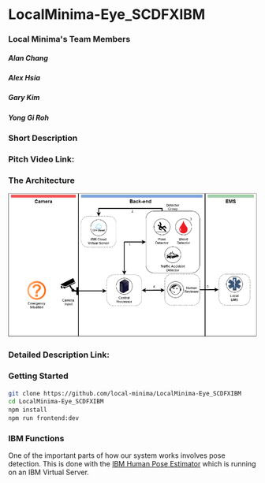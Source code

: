 # LocalMinima-Eye_SCDFXIBM

### Local Minima's Team Members

##### Alan Chang

##### Alex Hsia

##### Gary Kim

##### Yong Gi Roh

### Short Description

### Pitch Video Link: 

### The Architecture

![Our Project's Architecture](docs/Project_Architecture.png)

### Detailed Description Link: 

### Getting Started

```bash
git clone https://github.com/local-minima/LocalMinima-Eye_SCDFXIBM
cd LocalMinima-Eye_SCDFXIBM
npm install
npm run frontend:dev
```

### IBM Functions

One of the important parts of how our system works involves pose detection. This is done with the [IBM Human Pose Estimator](https://github.com/IBM/MAX-Human-Pose-Estimator) which is running on an IBM Virtual Server.
